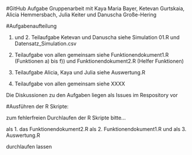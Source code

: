 #GitHub Aufgabe
Gruppenarbeit mit Kaya Maria Bayer, Ketevan Gurtskaia, Alicia Hemmersbach, Julia Keiter und Danuscha Große-Hering

#Aufgabenaufteilung
1. und 2. Teilaufgabe Ketevan und Danuscha siehe Simulation 01.R und Datensatz_Simulation.csv

3. Teilaufgabe von allen gemeinsam siehe Funktionendokument1.R (Funktionen a) bis f)) und Funktionendokument2.R (Helfer Funktionen)

4. Teilaufgabe Alicia, Kaya und Julia siehe Auswertung.R

5. Teilaufgabe von allen gemeinsam siehe XXXX

Die Diskussionen zu den Aufgaben liegen als Issues im Respository vor

#Ausführen der R Skripte:

zum fehlerfreien Durchlaufen der R Skripte bitte...

als 1. das Funktionendokument2.R
als 2. Funktionendokument1.R
und als 3. Auswertung.R

durchlaufen lassen
